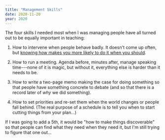 ```yaml
---
title: "Management Skills"
date: 2020-11-20
year: 2020
---
```


The four skills I needed most when I was managing people have all turned out to be equally important in teaching:

1.  How to intervene when people behave badly.
    It doesn't come up often, but [knowing how makes you more likely to do it when you should](https://hbr.org/2020/05/why-sexual-harassment-programs-backfire).

2.  How to run a meeting.
    Agenda before, minutes after, manage speaking time---none of it is magic,
    but without it, everything else is harder than it needs to be.

3.  How to write a two-page memo making the case for doing something
    so that people have something concrete to debate
    (and so that there is a record later of *why* we did something).

4.  How to set priorities and re-set them when the world changes or people fall behind.
    (The real purpose of a schedule is to tell you when to start cutting things from your plan...)

If I was going to add a 5th, it would be "how to make things discoverable"
so that people can find what they need when they need it,
but I'm still trying to figure that one out...
